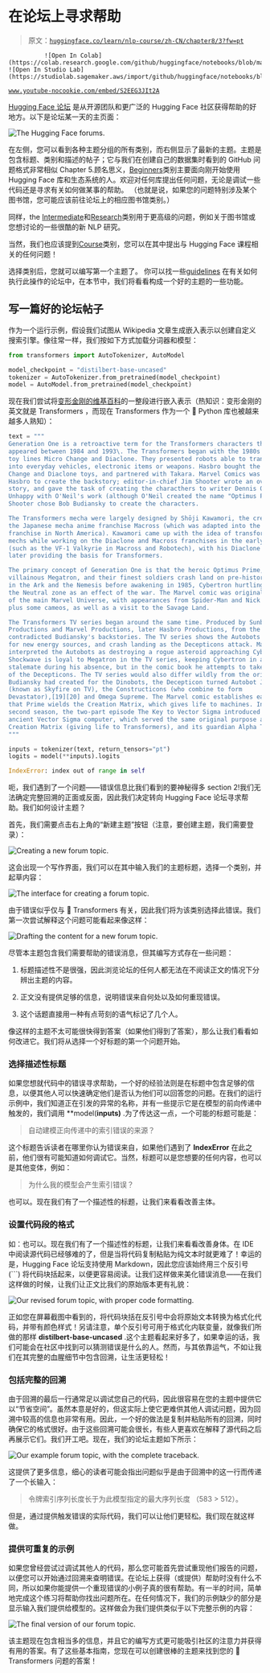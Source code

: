 # 在论坛上寻求帮助

> 原文：[`huggingface.co/learn/nlp-course/zh-CN/chapter8/3?fw=pt`](https://huggingface.co/learn/nlp-course/zh-CN/chapter8/3?fw=pt)

              ![Open In Colab](https://colab.research.google.com/github/huggingface/notebooks/blob/master/course/chapter8/section3.ipynb) ![Open In Studio Lab](https://studiolab.sagemaker.aws/import/github/huggingface/notebooks/blob/master/course/chapter8/section3.ipynb)

[`www.youtube-nocookie.com/embed/S2EEG3JIt2A`](https://www.youtube-nocookie.com/embed/S2EEG3JIt2A)

[Hugging Face 论坛](https://discuss.huggingface.co) 是从开源团队和更广泛的 Hugging Face 社区获得帮助的好地方。以下是论坛某一天的主页面：

![The Hugging Face forums.](img/99667b549c7ea2799cbdf103f631af31.png)

在左侧，您可以看到各种主题分组的所有类别，而右侧显示了最新的主题。主题是包含标题、类别和描述的帖子；它与我们在创建自己的数据集时看到的 GitHub 问题格式非常相似 Chapter 5.顾名思义，[Beginners](https://discuss.huggingface.co/c/beginners/5)类别主要面向刚开始使用 Hugging Face 库和生态系统的人。欢迎对任何库提出任何问题，无论是调试一些代码还是寻求有关如何做某事的帮助。 （也就是说，如果您的问题特别涉及某个图书馆，您可能应该前往论坛上的相应图书馆类别。）

同样，the [Intermediate](https://discuss.huggingface.co/c/intermediate/6)和[Research](https://discuss.huggingface.co/c/research/7)类别用于更高级的问题，例如关于图书馆或您想讨论的一些很酷的新 NLP 研究。

当然，我们也应该提到[Course](https://discuss.huggingface.co/c/course/20)类别，您可以在其中提出与 Hugging Face 课程相关的任何问题！

选择类别后，您就可以编写第一个主题了。 你可以找一些[guidelines](https://discuss.huggingface.co/t/how-to-request-support/3128) 在有关如何执行此操作的论坛中，在本节中，我们将看看构成一个好的主题的一些功能。

## 写一篇好的论坛帖子

作为一个运行示例，假设我们试图从 Wikipedia 文章生成嵌入表示以创建自定义搜索引擎。像往常一样，我们按如下方式加载分词器和模型：

```py
from transformers import AutoTokenizer, AutoModel

model_checkpoint = "distilbert-base-uncased"
tokenizer = AutoTokenizer.from_pretrained(model_checkpoint)
model = AutoModel.from_pretrained(model_checkpoint)
```

现在我们尝试将[变形金刚的维基百科](https://en.wikipedia.org/wiki/Transformers)的一整段进行嵌入表示（热知识：变形金刚的英文就是 Transformers ，而现在 Transformers 作为一个 🤗 Python 库也被越来越多人熟知）：

```py
text = """
Generation One is a retroactive term for the Transformers characters that
appeared between 1984 and 1993\. The Transformers began with the 1980s Japanese
toy lines Micro Change and Diaclone. They presented robots able to transform
into everyday vehicles, electronic items or weapons. Hasbro bought the Micro
Change and Diaclone toys, and partnered with Takara. Marvel Comics was hired by
Hasbro to create the backstory; editor-in-chief Jim Shooter wrote an overall
story, and gave the task of creating the characthers to writer Dennis O'Neil.
Unhappy with O'Neil's work (although O'Neil created the name "Optimus Prime"),
Shooter chose Bob Budiansky to create the characters.

The Transformers mecha were largely designed by Shōji Kawamori, the creator of
the Japanese mecha anime franchise Macross (which was adapted into the Robotech
franchise in North America). Kawamori came up with the idea of transforming
mechs while working on the Diaclone and Macross franchises in the early 1980s
(such as the VF-1 Valkyrie in Macross and Robotech), with his Diaclone mechs
later providing the basis for Transformers.

The primary concept of Generation One is that the heroic Optimus Prime, the
villainous Megatron, and their finest soldiers crash land on pre-historic Earth
in the Ark and the Nemesis before awakening in 1985, Cybertron hurtling through
the Neutral zone as an effect of the war. The Marvel comic was originally part
of the main Marvel Universe, with appearances from Spider-Man and Nick Fury,
plus some cameos, as well as a visit to the Savage Land.

The Transformers TV series began around the same time. Produced by Sunbow
Productions and Marvel Productions, later Hasbro Productions, from the start it
contradicted Budiansky's backstories. The TV series shows the Autobots looking
for new energy sources, and crash landing as the Decepticons attack. Marvel
interpreted the Autobots as destroying a rogue asteroid approaching Cybertron.
Shockwave is loyal to Megatron in the TV series, keeping Cybertron in a
stalemate during his absence, but in the comic book he attempts to take command
of the Decepticons. The TV series would also differ wildly from the origins
Budiansky had created for the Dinobots, the Decepticon turned Autobot Jetfire
(known as Skyfire on TV), the Constructicons (who combine to form
Devastator),[19][20] and Omega Supreme. The Marvel comic establishes early on
that Prime wields the Creation Matrix, which gives life to machines. In the
second season, the two-part episode The Key to Vector Sigma introduced the
ancient Vector Sigma computer, which served the same original purpose as the
Creation Matrix (giving life to Transformers), and its guardian Alpha Trion.
"""

inputs = tokenizer(text, return_tensors="pt")
logits = model(**inputs).logits
```

```py
IndexError: index out of range in self
```

呃，我们遇到了一个问题——错误信息比我们看到的要神秘得多 section 2!我们无法确定完整回溯的正面或反面，因此我们决定转向 Hugging Face 论坛寻求帮助。我们如何设计主题？

首先，我们需要点击右上角的“新建主题”按钮（注意，要创建主题，我们需要登录）：

![Creating a new forum topic.](img/8c3d3e634aa240182e63b9dcab865162.png)

这会出现一个写作界面，我们可以在其中输入我们的主题标题，选择一个类别，并起草内容：

![The interface for creating a forum topic.](img/9a49b56a0de00368b95b29722ab2d3ce.png)

由于错误似乎仅与 🤗 Transformers 有关，因此我们将为该类别选择此错误。我们第一次尝试解释这个问题可能看起来像这样：

![Drafting the content for a new forum topic.](img/6ed238a1f8704101c21f6a441ff46a4a.png)

尽管本主题包含我们需要帮助的错误消息，但其编写方式存在一些问题：

1.  标题描述性不是很强，因此浏览论坛的任何人都无法在不阅读正文的情况下分辨出主题的内容。

2.  正文没有提供足够的信息，说明错误来自何处以及如何重现错误。

3.  这个话题直接用一种有点苛刻的语气标记了几个人。

像这样的主题不太可能很快得到答案（如果他们得到了答案），那么让我们看看如何改进它。我们将从选择一个好标题的第一个问题开始。

### 选择描述性标题

如果您想就代码中的错误寻求帮助，一个好的经验法则是在标题中包含足够的信息，以便其他人可以快速确定他们是否认为他们可以回答您的问题。在我们的运行示例中，我们知道正在引发的异常的名称，并有一些提示它是在模型的前向传递中触发的，我们调用 **model(**inputs)** .为了传达这一点，一个可能的标题可能是：

> 自动建模正向传递中的索引错误的来源？

这个标题告诉读者在哪里你认为错误来自，如果他们遇到了 **IndexError** 在此之前，他们很有可能知道如何调试它。当然，标题可以是您想要的任何内容，也可以是其他变体，例如：

> 为什么我的模型会产生索引错误？

也可以。现在我们有了一个描述性的标题，让我们来看看改善主体。

### 设置代码段的格式

如：也可以。现在我们有了一个描述性的标题，让我们来看看改善身体。在 IDE 中阅读源代码已经够难的了，但是当将代码复制粘贴为纯文本时就更难了！幸运的是，Hugging Face 论坛支持使用 Markdown，因此您应该始终用三个反引号 (```) 将代码块括起来，以便更容易阅读。让我们这样做来美化错误消息——在我们这样做的时候，让我们让正文比我们的原始版本更有礼貌：

![Our revised forum topic, with proper code formatting.](img/f0c32f2d6646702b30c4dc6ee5757fd2.png)

正如您在屏幕截图中看到的，将代码块括在反引号中会将原始文本转换为格式化代码，并带有颜色样式！另请注意，单个反引号可用于格式化内联变量，就像我们所做的那样 **distilbert-base-uncased** .这个主题看起来好多了，如果幸运的话，我们可能会在社区中找到可以猜测错误是什么的人。然而，与其依靠运气，不如让我们在其完整的血腥细节中包含回溯，让生活更轻松！

### 包括完整的回溯

由于回溯的最后一行通常足以调试您自己的代码，因此很容易在您的主题中提供它以“节省空间”。虽然本意是好的，但这实际上使它更难供其他人调试问题，因为回溯中较高的信息也非常有用。因此，一个好的做法是复制并粘贴所有的回溯，同时确保它的格式很好。由于这些回溯可能会很长，有些人更喜欢在解释了源代码之后再展示它们。我们开工吧。现在，我们的论坛主题如下所示：

![Our example forum topic, with the complete traceback.](img/d7ba5d3fdea04d9167e47997d1fcb9a9.png)

这提供了更多信息，细心的读者可能会指出问题似乎是由于回溯中的这一行而传递了一个长输入：

> 令牌索引序列长度长于为此模型指定的最大序列长度 （583 > 512）。

但是，通过提供触发错误的实际代码，我们可以让他们更轻松。我们现在就这样做。

### 提供可重复的示例

如果您曾经尝试过调试其他人的代码，那么您可能首先尝试重现他们报告的问题，以便您可以开始通过回溯来查明错误。在论坛上获得（或提供）帮助时没有什么不同，所以如果你能提供一个重现错误的小例子真的很有帮助。有一半的时间，简单地完成这个练习将帮助你找出问题所在。在任何情况下，我们的示例缺少的部分是显示输入我们提供给模型的。这样做会为我们提供类似于以下完整示例的内容：

![The final version of our forum topic.](img/8252e01cf6cd3555834134cf39e07698.png)

该主题现在包含相当多的信息，并且它的编写方式更可能吸引社区的注意力并获得有用的答案。有了这些基本指南，您现在可以创建很棒的主题来找到您的 🤗 Transformers 问题的答案！